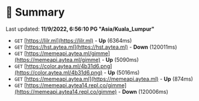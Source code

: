 # 📖 Summary
Last updated: **11/9/2022, 6:56:10 PG "Asia/Kuala_Lumpur"**

- `GET` [https://lilr.ml](https://lilr.ml) - **Up** (6364ms)
- `GET` [https://hst.aytea.ml](https://hst.aytea.ml) - **Down** (120011ms)
- `GET` [https://memeapi.aytea.ml/gimme](https://memeapi.aytea.ml/gimme) - **Up** (5090ms)
- `GET` [https://color.aytea.ml/4b31d6.png](https://color.aytea.ml/4b31d6.png) - **Up** (5016ms)
- `GET` [https://memeapi.aytea.ml](https://memeapi.aytea.ml) - **Up** (874ms)
- `GET` [https://memeapi.aytea14.repl.co/gimme](https://memeapi.aytea14.repl.co/gimme) - **Down** (120006ms)
